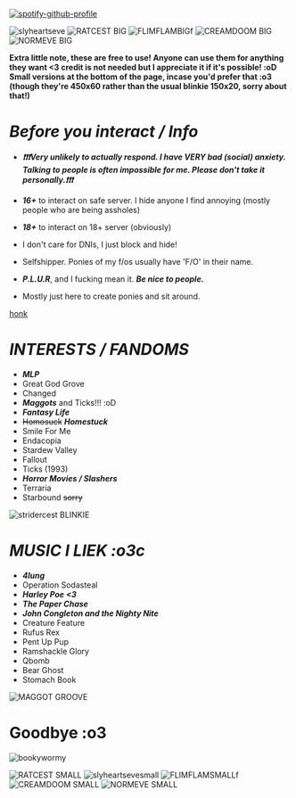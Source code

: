 [![spotify-github-profile](https://spotify-github-profile.kittinanx.com/api/view?uid=31qj6vpecq74hhdjiwzxlts7ma7q&cover_image=true&theme=default&show_offline=false&background_color=121212&interchange=false&bar_color=440a7f&bar_color_cover=false)](https://github.com/kittinan/spotify-github-profile)

![slyheartseve](https://github.com/user-attachments/assets/dc84604a-78a1-4a62-8c64-2cc3930f4c77)
![RATCEST BIG](https://github.com/user-attachments/assets/e907edb9-3e72-4d6a-9853-1de64917cb4b)
![FLIMFLAMBIGf](https://github.com/user-attachments/assets/fa4962b5-0b3c-4bd1-ad0d-a3e2f6f918f2)
![CREAMDOOM BIG](https://github.com/user-attachments/assets/c3cff65a-5da5-4dc6-b415-be00406ae027)
![NORMEVE BIG](https://github.com/user-attachments/assets/c161f8a6-cb88-4dd2-85fe-35c25683b091)


__Extra little note, these are free to use! Anyone can use them for anything they want <3 credit is not needed but I appreciate it if it's possible! :oD Small versions at the bottom of the page, incase you'd prefer that :o3 (though they're 450x60 rather than the usual blinkie 150x20, sorry about that!)__

# ***Before you interact / Info***

-  ***❗❗❗Very unlikely to actually respond. I have VERY bad (social) anxiety. Talking to people is often impossible for me. Please don't take it personally.❗❗❗***
  
-  ***16+*** to interact on safe server. I hide anyone I find annoying (mostly people who are being assholes)
- ***18+*** to interact on 18+ server (obviously)
-  I don't care for DNIs, I just block and hide!
- Selfshipper. Ponies of my f/os usually have 'F/O' in their name.
- ***P.L.U.R***, and I fucking mean it. ***Be nice to people.*** 
-  Mostly just here to create ponies and sit around.
  
[honk](https://www.youtube.com/watch?v=boAxkYmO30c)


# ***INTERESTS / FANDOMS***
- ***MLP***
- Great God Grove
- Changed
- ***Maggots*** and Ticks!!! :oD 
- ***Fantasy Life***
- ~~Homosuck~~ ***Homestuck***
- Smile For Me
- Endacopia
- Stardew Valley
- Fallout
- Ticks (1993)
- ***Horror Movies / Slashers***
- Terraria
- Starbound ~~sorry~~

![stridercest BLINKIE](https://github.com/user-attachments/assets/a930ddb8-47f4-499b-8f98-a99b96ca3f66)

# ***MUSIC I LIEK :o3c***
- ***4lung***
- Operation Sodasteal
- ***Harley Poe <3*** 
- ***The Paper Chase***
- ***John Congleton and the Nighty Nite***
- Creature Feature
- Rufus Rex
- Pent Up Pup
- Ramshackle Glory
- Qbomb
- Bear Ghost
- Stomach Book
  
![MAGGOT GROOVE](https://github.com/user-attachments/assets/4c18ea2f-c801-495e-88e3-51b1f3f1c12d)

# **Goodbye :o3**

![bookywormy](https://github.com/user-attachments/assets/87403d0b-7fdc-42cb-8466-69d522935fd4)


![RATCEST SMALL](https://github.com/user-attachments/assets/c5b1f1ff-87e2-4db3-ae02-6bef7c44b8f7)
![slyheartsevesmall](https://github.com/user-attachments/assets/13c64dfd-d883-4b4a-96e7-07be421d0021)
![FLIMFLAMSMALLf](https://github.com/user-attachments/assets/072a32cd-971a-4418-9f05-81010ae4e0d8)
![CREAMDOOM SMALL](https://github.com/user-attachments/assets/90fd7d29-0d94-4126-94ca-82208682853b)
![NORMEVE SMALL](https://github.com/user-attachments/assets/27e1f38a-319f-4ca4-ac9c-4b6bb557b971)

